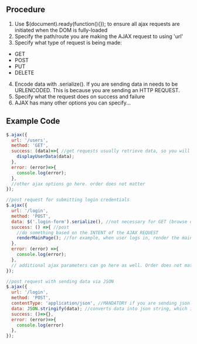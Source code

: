 ## Procedure
1. Use $(document).ready(function(){}); to ensure all ajax requests are initiated when the DOM is fully-loaded
2. Specify the path/route you are making the AJAX request to using 'url'
3. Specify what type of request is being made:
  - GET
  - POST
  - PUT
  - DELETE
4. Encode data with .serialize(). If you are sending data in needs to be URLENCODED. This is because you are sending an HTTP REQUEST.
5. Specify what the request does on success and failure
6. AJAX has many other options you can specify...

## Example Code
```js
$.ajax({
  url: '/users',
  method: 'GET',
  success: (data)=>{ //get requests usually retrieve data, so you will need to grab that data
    displayUserData(data);
  },
  error: (error)=>{
    console.log(error);
  },
  //other ajax options go here. order does not matter
});

//post request for submitting login credentials
$.ajax({
  url: '/login',
  method: 'POST',
  data: $('.login-form').serialize(), //not necessary for GET (browse or read). serialize url-encodes the data because ajax is making an http request which requires url-encoding.
  success: () =>{ //post
    //do something based on the INTENT of the AJAX REQUEST
    renderMainPage(); //for example, when user logs in, render the main page
  },
  error: (error) =>{
    console.log(error);
  },
  // additional ajax parameters can go here as well. Order does not matter.
});

//post request with sending data via JSON
$.ajax({
  url: '/login',
  method: 'POST',
  contentType: 'application/json', //MANDATORY if you are sending json data
  data: JSON.stringify(data); //converts data into json string, which is also mandatory (NOTE: server must be using middleware: app.use(express.json());)
  success: ()=>{},
  error: (error)=>{
    console.log(error)
  },
});
```